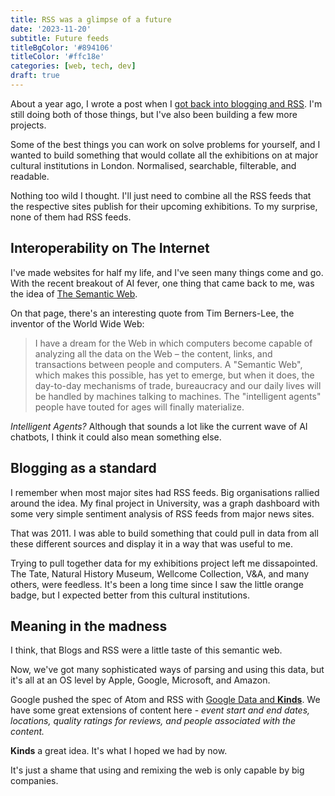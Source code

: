 ```yaml
---
title: RSS was a glimpse of a future
date: '2023-11-20'
subtitle: Future feeds
titleBgColor: '#894106'
titleColor: '#ffc18e'
categories: [web, tech, dev]
draft: true
---
```


About a year ago, I wrote a post when I [got back into blogging and RSS](https://www.tommyp.org/blog/once-more-with-feeling). I'm still doing both of those things, but I've also been building a few more projects.

Some of the best things you can work on solve problems for yourself, and I wanted to build something that would collate all the exhibitions on at major cultural institutions in London. Normalised, searchable, filterable, and readable.

Nothing too wild I thought. I'll just need to combine all the RSS feeds that the respective sites publish for their upcoming exhibitions. To my surprise, none of them had RSS feeds.

## Interoperability on The Internet

I've made websites for half my life, and I've seen many things come and go. With the recent breakout of AI fever, one thing that came back to me, was the idea of [The Semantic Web](https://en.wikipedia.org/wiki/Semantic_Web).

On that page, there's an interesting quote from Tim Berners-Lee, the inventor of the World Wide Web:

> I have a dream for the Web in which computers become capable of analyzing all the data on the Web – the content, links, and transactions between people and computers. A "Semantic Web", which makes this possible, has yet to emerge, but when it does, the day-to-day mechanisms of trade, bureaucracy and our daily lives will be handled by machines talking to machines. The "intelligent agents" people have touted for ages will finally materialize.

_Intelligent Agents?_ Although that sounds a lot like the current wave of AI chatbots, I think it could also mean something else.

## Blogging as a standard

I remember when most major sites had RSS feeds. Big organisations rallied around the idea. My final project in University, was a graph dashboard with some very simple sentiment analysis of RSS feeds from major news sites.

That was 2011. I was able to build something that could pull in data from all these different sources and display it in a way that was useful to me.

Trying to pull together data for my exhibitions project left me dissapointed. The Tate, Natural History Museum, Wellcome Collection, V&A, and many others, were feedless. It's been a long time since I saw the little orange badge, but I expected better from this cultural institutions.

## Meaning in the madness

I think, that Blogs and RSS were a little taste of this semantic web.

Now, we've got many sophisticated ways of parsing and using this data, but it's all at an OS level by Apple, Google, Microsoft, and Amazon.

Google pushed the spec of Atom and RSS with [Google Data and __Kinds__](https://developers.google.com/gdata/docs/1.0/elements). We have some great extensions of content here - _event start and end dates, locations, quality ratings for reviews, and people associated with the content._

__Kinds__ a great idea. It's what I hoped we had by now.

It's just a shame that using and remixing the web is only capable by big companies.
